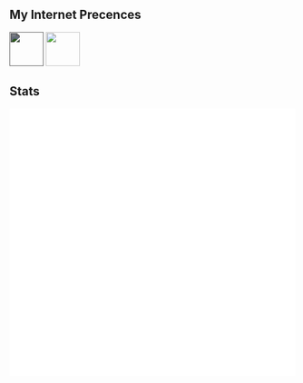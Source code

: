 ## My Internet Precences
<span>
 <a href="https://discord.com/users/608920482284306434"><img style="filter:brightness(50%);"height="60" width="60" src="https://cdn.jsdelivr.net/npm/simple-icons@v4/icons/discord.svg"/></a>
 <a href="https://www.reddit.com/user/AureumApes"><img height="60" width="60" src="https://cdn.jsdelivr.net/npm/simple-icons@4.22.0/icons/reddit.svg"></a>
</span>
 
## Stats
![](github-metrics.svg)
